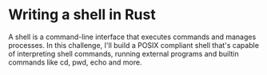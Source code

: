 # Writing a shell in Rust

A shell is a command-line interface that executes commands and manages processes. In this challenge, I'll build a POSIX compliant shell that's capable of interpreting shell commands, running external programs and builtin commands like cd, pwd, echo and more.
